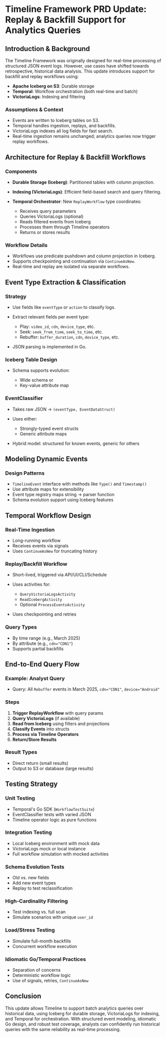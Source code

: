 # Timeline Framework PRD Update: Replay & Backfill Support for Analytics Queries

## Introduction & Background

The Timeline Framework was originally designed for real-time processing of structured JSON event logs. However, use cases have shifted towards retrospective, historical data analysis. This update introduces support for backfill and replay workflows using:

* **Apache Iceberg on S3**: Durable storage
* **Temporal**: Workflow orchestration (both real-time and batch)
* **VictoriaLogs**: Indexing and filtering

### Assumptions & Context

* Events are written to Iceberg tables on S3.
* Temporal handles ingestion, replays, and backfills.
* VictoriaLogs indexes all log fields for fast search.
* Real-time ingestion remains unchanged; analytics queries now trigger replay workflows.

## Architecture for Replay & Backfill Workflows

### Components

* **Durable Storage (Iceberg)**: Partitioned tables with column projection.
* **Indexing (VictoriaLogs)**: Efficient field-based search and query filtering.
* **Temporal Orchestrator**: New `ReplayWorkflow` type coordinates:

  * Receives query parameters
  * Queries VictoriaLogs (optional)
  * Reads filtered events from Iceberg
  * Processes them through Timeline operators
  * Returns or stores results

### Workflow Details

* Workflows use predicate pushdown and column projection in Iceberg.
* Supports checkpointing and continuation via `ContinueAsNew`.
* Real-time and replay are isolated via separate workflows.

## Event Type Extraction & Classification

### Strategy

* Use fields like `eventType` or `action` to classify logs.
* Extract relevant fields per event type:

  * Play: `video_id`, `cdn`, `device_type`, etc.
  * Seek: `seek_from_time`, `seek_to_time`, etc.
  * Rebuffer: `buffer_duration`, `cdn`, `device_type`, etc.
* JSON parsing is implemented in Go.

### Iceberg Table Design

* Schema supports evolution:

  * Wide schema or
  * Key-value attribute map

### EventClassifier

* Takes raw JSON → `(eventType, EventDataStruct)`
* Uses either:

  * Strongly-typed event structs
  * Generic attribute maps
* Hybrid model: structured for known events, generic for others

## Modeling Dynamic Events

### Design Patterns

* `TimelineEvent` interface with methods like `Type()` and `Timestamp()`
* Use attribute maps for extensibility
* Event type registry maps string → parser function
* Schema evolution support using Iceberg features

## Temporal Workflow Design

### Real-Time Ingestion

* Long-running workflow
* Receives events via signals
* Uses `ContinueAsNew` for truncating history

### Replay/Backfill Workflow

* Short-lived, triggered via API/UI/CLI/Schedule
* Uses activities for:

  * `QueryVictoriaLogsActivity`
  * `ReadIcebergActivity`
  * Optional `ProcessEventsActivity`
* Uses checkpointing and retries

### Query Types

* By time range (e.g., March 2025)
* By attribute (e.g., `cdn="CDN1"`)
* Supports partial backfills

## End-to-End Query Flow

### Example: Analyst Query

* Query: All `Rebuffer` events in March 2025, `cdn="CDN1"`, `device="Android"`

### Steps

1. **Trigger ReplayWorkflow** with query params
2. **Query VictoriaLogs** (if available)
3. **Read from Iceberg** using filters and projections
4. **Classify Events** into structs
5. **Process via Timeline Operators**
6. **Return/Store Results**

### Result Types

* Direct return (small results)
* Output to S3 or database (large results)

## Testing Strategy

### Unit Testing

* Temporal's Go SDK (`WorkflowTestSuite`)
* EventClassifier tests with varied JSON
* Timeline operator logic as pure functions

### Integration Testing

* Local Iceberg environment with mock data
* VictoriaLogs mock or local instance
* Full workflow simulation with mocked activities

### Schema Evolution Tests

* Old vs. new fields
* Add new event types
* Replay to test reclassification

### High-Cardinality Filtering

* Test indexing vs. full scan
* Simulate scenarios with unique `user_id`

### Load/Stress Testing

* Simulate full-month backfills
* Concurrent workflow execution

### Idiomatic Go/Temporal Practices

* Separation of concerns
* Deterministic workflow logic
* Use of signals, retries, `ContinueAsNew`

## Conclusion

This update allows Timeline to support batch analytics queries over historical data, using Iceberg for durable storage, VictoriaLogs for indexing, and Temporal for orchestration. With structured event modeling, idiomatic Go design, and robust test coverage, analysts can confidently run historical queries with the same reliability as real-time processing.


